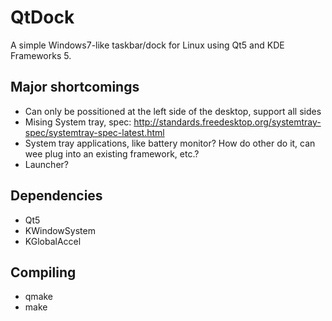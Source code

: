 QtDock
======

A simple Windows7-like taskbar/dock for Linux using Qt5 and KDE Frameworks 5.

## Major shortcomings

- Can only be possitioned at the left side of the desktop, support all sides
- Mising System tray, spec: http://standards.freedesktop.org/systemtray-spec/systemtray-spec-latest.html
- System tray applications, like battery monitor? How do other do it, can wee plug into an existing framework, etc.?
- Launcher?

## Dependencies

- Qt5
- KWindowSystem
- KGlobalAccel

## Compiling

- qmake
- make
